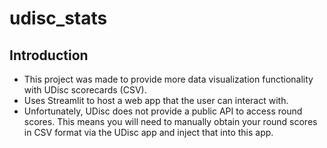 # udisc_stats

## Introduction

* This project was made to provide more data visualization functionality with UDisc scorecards (CSV).
* Uses Streamlit to host a web app that the user can interact with.
* Unfortunately, UDisc does not provide a public API to access round scores. This means you will need to manually obtain your round scores in CSV format via the UDisc app and inject that into this app.